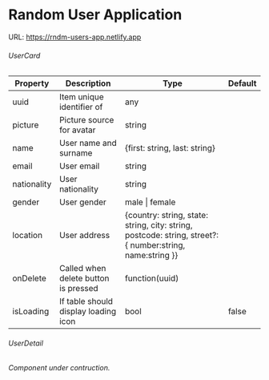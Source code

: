 # Random User Application

URL: https://rndm-users-app.netlify.app 

###### UserCard

| Property    | Description                          | Type                                                                                                     | Default |
|-------------|--------------------------------------|----------------------------------------------------------------------------------------------------------|---------|
| uuid        | Item unique identifier of            | any                                                                                                      |         |
| picture     | Picture source for avatar            | string                                                                                                   |         |
| name        | User name and surname                | {first: string, last: string}                                                                            |         |
| email       | User email                           | string                                                                                                   |         |
| nationality | User nationality                     | string                                                                                                   |         |
| gender      | User gender                          | male \| female                                                                                           |         |
| location    | User address                         | {country: string, state: string, city: string, postcode: string, street?:{ number:string, name:string }} |         |
| onDelete    | Called when delete button is pressed | function(uuid)                                                                                           |         |
| isLoading   | If table should display loading icon | bool                                                                                                     | false   |


###### UserDetail

*Component under contruction.*